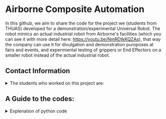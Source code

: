 # Airborne Composite Automation

In this github, we aim to share the code for the project we (students from THUAS) developed for a demonstration/experimental Universal Robot. The robot mimics an actual industrial robot from Airborne's facilities (which you can see it with more detail here: https://youtu.be/NmRDtkKQZAs), that way the company can use it for divulgation and demonstration puroposes at fairs and events, and expermiental testing of grippers or End Effectors on a smaller robot instead of the actual industrial robot. 


## Contact Information
<details>
<summary> The students who worked on this project are: </summary>

| Name:            | email:                         |
|------------------|--------------------------------|
| Jort Leroij      | jortjorisleroy@gmail.com       |
| Joël Bruinvels   | joel_bruinvels@live.nl         |
| Ixent Cornella   | icornellav@gmail.com           |
| Guillermo Forcén | G.ForcenOrdovas@student.hhs.nl |
</details>

## A Guide to the codes:

<details><summary>Explenation of python code</summary>
      <details><summary>main_communication_code.py</summary>
        This is the main code that is run in python on the PC. The PC is the host and the Universal Robot (UR) and PLC are the clients. This code is the main code and is simple to use: Download all the python codes onto the PC and the URScripts onto the robot and run the code on the PC. Than for the rest everything can be done from the GUI on the robot.

In this code all the settings are given and can be addapted (such as the detection threshhold for instance). An explanation for all the variables is given in the code itself. When the code is executed the PC opens a socket connection and waits till it is accepted by the UR. When the UR is started in the GUI you can select "start calibration" or "start moving ply's". When you select "start calibration", this will be send to the PC and the PC will make sure to run the right code for the calibration and will preform the calibration automaticaly (the only thing you will have to do is replace the tool end for the calibration tool). When you select "start moving ply's" the PC will be notified and will run the right script for this. Again the rest is all preformed automaticaly, unless there is a defect ply. When this happens, in the GUI, you can chose to skip this ply or to chose another ply to fill in in the composite.

       > This code is not completed yet and will be updated until the end of the project.
       ---
    </details>
    <details><summary>head 1.2</summary>
        content 1.2
    </details>
</details>
    
<details>
<summary><i>main_communication_code.py</i></summary>
  
This is the main code that is run in python on the PC. The PC is the host and the Universal Robot (UR) and PLC 
are the clients. This code is the main code and is simple to use: Download all the python codes onto the PC and      the URScripts onto the robot and run the code on the PC. Than for the rest everything can be done from the GUI 
on the robot.

In this code all the settings are given and can be addapted (such as the detection threshhold for instance). An explanation for all the variables is given in the code itself. When the code is executed the PC opens a socket connection and waits till it is accepted by the UR. When the UR is started in the GUI you can select "start calibration" or "start moving ply's". When you select "start calibration", this will be send to the PC and the PC will make sure to run the right code for the calibration and will preform the calibration automaticaly (the only thing you will have to do is replace the tool end for the calibration tool). When you select "start moving ply's" the PC will be notified and will run the right script for this. Again the rest is all preformed automaticaly, unless there is a defect ply. When this happens, in the GUI, you can chose to skip this ply or to chose another ply to fill in in the composite.

> This code is not completed yet and will be updated until the end of the project.
---
</details>


<details>
<summary><i>start_moving_ply.script</i></summary>
  
This is a code written in urscript and runs on the universal robot which is used as a client. This code is activated when the ply's needs to be moved and a composite needs to be made. The current version of this code works together with the PC to find 1 single ply, it does not matter which ply, pick this ply up and place it on another location. This code is executed when on the GUI of the robot the button "start moving ply's" is pressed.

> This code is not completed yet and will be updated until the end of the project
---
</details>


<details>
<summary><i>calibration.script</i></summary>
  
This code is written in urscript and runs on the UR. This code communicates with the PC and preforms the calibration automaticaly. All that needs to be done is that the tool end needs to be manually replaced with the calibration tool. This code is executed when on the GUI of the robot the button "start calibration" is pressed. After executing this code the robot will move to a few locations and will pause at every location for the camera to take a picture. The picture and the pose are then compared on the PC and the calibration is finished.

> This code is not completed yet and will be updated until the end of the project
---
</details>


<details>
<summary><i>Dxf_to_contour.py</i></summary>
  
This python script opens a dxf file that contains the 2D sketches of the ply's that are transported by the universal robot. This script converts the dxf file to png, and extracts all the contours and saves them individually. These contours can then be put into a database and be compared to the reallife ply's. This way defect ply's can be found.

> This code is not completed yet and will be updated until the end of the project
---
</details>


<details>
<summary><i>contours.py</i></summary>
  
This python script accounts for detecting contours. The GUI sends a contour to the laptop which needs to be found in the camera image. This script contains the functions necessary for comparing contours which will allow for the detection of the right contour.

> This code is not completed yet and will be updated until the end of the project
---
</details>



<details>
<summary><i>machine_vision_functions.py</i></summary>
  
...

> This code is not completed yet and will be updated until the end of the project
---
</details>



<details>
<summary><i>run_machine_vision.py</i></summary>
  
...

> This code is not completed yet and will be updated until the end of the project
---
</details>


<details>
<summary><i>calibrate.py</i></summary>
  
This file is used for storing the calibration functions. These functions allow for the calibration of the camera to the universal robot. Required for its use are the images and robot poses captured during the calibration. The function returns a translation matrix which can be used for converting camera coordinates to their corresponding robot pose. 

> This code is not completed yet and will be updated until the end of the project
---
</details>

<details>
<summary><i>PLC_communication.py</i></summary>
  
This file is used for storing the function for communicating to the PLC.

> This code is not completed yet and will be updated until the end of the project
---
</details>
